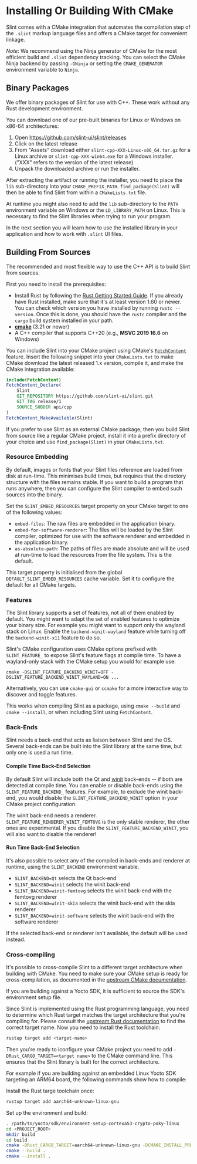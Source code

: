 <!-- cSpell: ignore ccmake dslint femtovg skia winit -->

# Installing Or Building With CMake

Slint comes with a CMake integration that automates the compilation step of the `.slint` markup language files and
offers a CMake target for convenient linkage.

*Note*: We recommend using the Ninja generator of CMake for the most efficient build and `.slint` dependency tracking.
You can select the CMake Ninja backend by passing `-GNinja` or setting the `CMAKE_GENERATOR` environment variable to `Ninja`.

## Binary Packages

We offer binary packages of Slint for use with C++. These work without any Rust
development environment.

You can download one of our pre-built binaries for Linux or Windows on x86-64 architectures:

1. Open <https://github.com/slint-ui/slint/releases>
2. Click on the latest release
3. From "Assets" download either `slint-cpp-XXX-Linux-x86_64.tar.gz` for a Linux archive
   or `slint-cpp-XXX-win64.exe` for a Windows installer. ("XXX" refers to the version of the latest release)
4. Unpack the downloaded archive or run the installer.

After extracting the artifact or running the installer, you need to place the
`lib` sub-directory into your `CMAKE_PREFIX_PATH`. `find_package(Slint)` will
then be able to find Slint from within a `CMakeLists.txt` file.

At runtime you might also need to add the `lib` sub-directory to the `PATH`
environment variable on Windows or the `LD_LIBRARY_PATH` on Linux. This is
necessary to find the Slint libraries when trying to run your program.

In the next section you will learn how to use the installed library in your application
and how to work with `.slint` UI files.

## Building From Sources

The recommended and most flexible way to use the C++ API is to build Slint from
sources.

First you need to install the prerequisites:

* Install Rust by following the [Rust Getting Started Guide](https://www.rust-lang.org/learn/get-started). If you already
  have Rust installed, make sure that it's at least version 1.60 or newer. You can check which version you have installed
  by running `rustc --version`. Once this is done, you should have the ```rustc``` compiler and the ```cargo``` build system installed in your path.
* **[cmake](https://cmake.org/download/)** (3.21 or newer)
* A C++ compiler that supports C++20 (e.g., **MSVC 2019 16.6** on Windows)

You can include Slint into your CMake project using CMake's
[`FetchContent`](https://cmake.org/cmake/help/latest/module/FetchContent.html)
feature. Insert the following snippet into your `CMakeLists.txt` to make CMake
download the latest released 1.x version, compile it, and make the CMake
integration available:

```cmake
include(FetchContent)
FetchContent_Declare(
    Slint
    GIT_REPOSITORY https://github.com/slint-ui/slint.git
    GIT_TAG release/1
    SOURCE_SUBDIR api/cpp
)
FetchContent_MakeAvailable(Slint)
```

If you prefer to use Slint as an external CMake package, then you build Slint from source like a regular
CMake project, install it into a prefix directory of your choice and use `find_package(Slint)` in your `CMakeLists.txt`.

### Resource Embedding

By default, images or fonts that your Slint files reference are loaded from disk at run-time. This minimises build times, but requires that the directory structure with the files remains stable. If you want to build a program that runs anywhere, then you can configure the Slint compiler to embed such sources into the binary.

Set the `SLINT_EMBED_RESOURCES` target property on your CMake target to one of the following values:

* `embed-files`: The raw files are embedded in the application binary.
* `embed-for-software-renderer`: The files will be loaded by the Slint compiler, optimized for use with the software renderer and embedded in the application binary.
* `as-absolute-path`: The paths of files are made absolute and will be used at run-time to load the resources from the file system. This is the default.

This target property is initialised from the global `DEFAULT_SLINT_EMBED_RESOURCES` cache variable. Set it to configure the default for all CMake targets.

### Features

The Slint library supports a set of features, not all of them enabled by default.
You might want to adapt the set of enabled features to optimize your binary
size. For example you might want to support only the wayland stack on Linux.
Enable the `backend-winit-wayland` feature while turning off the
`backend-winit-x11` feature to do so.

Slint's CMake configuration uses CMake options prefixed with `SLINT_FEATURE_` to
expose Slint's feature flags at compile time. To have a wayland-only stack with
the CMake setup you would for example use:

   `cmake -DSLINT_FEATURE_BACKEND_WINIT=OFF -DSLINT_FEATURE_BACKEND_WINIT_WAYLAND=ON ...`

Alternatively, you can use `cmake-gui` or `ccmake` for a more interactive way
to discover and toggle features.

This works when compiling Slint as a package, using `cmake --build` and
`cmake --install`, or when including Slint using `FetchContent`.

### Back-Ends

Slint needs a back-end that acts as liaison between Slint and the OS. Several
back-ends can be built into the Slint library at the same time, but only one
is used a run time.

#### Compile Time Back-End Selection

By default Slint will include both the Qt and
[winit](https://crates.io/crates/winit) back-ends -- if both are detected at
compile time. You can enable or disable back-ends using the
`SLINT_FEATURE_BACKEND_` features. For example, to exclude the winit back-end,
you would disable the `SLINT_FEATURE_BACKEND_WINIT` option in your CMake
project configuration.

The winit back-end needs a renderer. `SLINT_FEATURE_RENDERER_WINIT_FEMTOVG` is
the only stable renderer, the other ones are experimental. If you disable the
`SLINT_FEATURE_BACKEND_WINIT`, you will also want to disable the renderer!

#### Run Time Back-End Selection

It's also possible to select any of the compiled in back-ends and renderer at
runtime, using the `SLINT_BACKEND` environment variable.

 * `SLINT_BACKEND=Qt` selects the Qt back-end
 * `SLINT_BACKEND=winit` selects the winit back-end
 * `SLINT_BACKEND=winit-femtovg` selects the winit back-end with the femtovg renderer
 * `SLINT_BACKEND=winit-skia` selects the winit back-end with the skia renderer
 * `SLINT_BACKEND=winit-software` selects the winit back-end with the software renderer

If the selected back-end or renderer isn't available, the default will be used
instead.

### Cross-compiling

It's possible to cross-compile Slint to a different target architecture when
building with CMake. You need to make sure your CMake setup is ready for
cross-compilation, as documented in the [upstream CMake documentation](https://cmake.org/cmake/help/latest/manual/cmake-toolchains.7.html#cross-compiling).

If you are building against a Yocto SDK, it is sufficient to source the SDK's environment setup file.

Since Slint is implemented using the Rust programming language, you need to
determine which Rust target matches the target architecture that you're
compiling for. Please consult the [upstream Rust documentation](https://doc.rust-lang.org/nightly/rustc/platform-support.html) to find the correct target name. Now you need to install the Rust toolchain:

```sh
rustup target add <target-name>
```

Then you're ready to iconfigure your CMake project you need to add
`-DRust_CARGO_TARGET=<target name>` to the CMake command line.
This ensures that the Slint library is built for the correct architecture.

For example if you are building against an embedded Linux Yocto SDK targeting
an ARM64 board, the following commands show how to compile:

Install the Rust targe toolchain once:

<!-- cSpell:disable -->
```sh
rustup target add aarch64-unknown-linux-gnu
```
<!-- cSpell:enable -->

Set up the environment and build:

<!-- cSpell:disable -->
```sh
. /path/to/yocto/sdk/environment-setup-cortexa53-crypto-poky-linux
cd <PROJECT_ROOT>
mkdir build
cd build
cmake -DRust_CARGO_TARGET=aarch64-unknown-linux-gnu -DCMAKE_INSTALL_PREFIX=/slint/install/path ...
cmake --build .
cmake --install .
```
